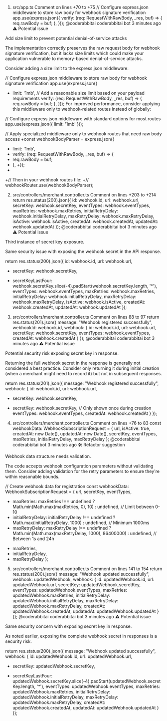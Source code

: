 1. src/app.ts
Comment on lines +70 to +75
// Configure express.json middleware to store raw body for webhook signature verification
app.use(express.json({
  verify: (req: RequestWithRawBody, _res, buf) => {
    req.rawBody = buf;
  },
}));
@coderabbitai coderabbitai bot 3 minutes ago
⚠️ Potential issue

Add size limit to prevent potential denial-of-service attacks

The implementation correctly preserves the raw request body for webhook signature verification, but it lacks size limits which could make your application vulnerable to memory-based denial-of-service attacks.

Consider adding a size limit to the express.json middleware:

// Configure express.json middleware to store raw body for webhook signature verification
app.use(express.json({
+ limit: '1mb', // Add a reasonable size limit based on your payload requirements
  verify: (req: RequestWithRawBody, _res, buf) => {
    req.rawBody = buf;
  },
}));
For improved performance, consider applying this middleware only to webhook-related routes instead of globally:

// Configure express.json middleware with standard options for most routes
app.use(express.json({ limit: '1mb' }));

// Apply specialized middleware only to webhook routes that need raw body access
+const webhookBodyParser = express.json({
+  limit: '1mb',
+  verify: (req: RequestWithRawBody, _res, buf) => {
+    req.rawBody = buf;
+  },
+});
+
+// Then in your webhook routes file:
+// webhookRouter.use(webhookBodyParser);

2. src/controllers/merchant.controller.ts
Comment on lines +203 to +214
      return res.status(200).json({
        id: webhook.id,
        url: webhook.url,
        secretKey: webhook.secretKey,
        eventTypes: webhook.eventTypes,
        maxRetries: webhook.maxRetries,
        initialRetryDelay: webhook.initialRetryDelay,
        maxRetryDelay: webhook.maxRetryDelay,
        isActive: webhook.isActive,
        createdAt: webhook.createdAt,
        updatedAt: webhook.updatedAt
      });
@coderabbitai coderabbitai bot 3 minutes ago
⚠️ Potential issue

Third instance of secret key exposure.

Same security issue with exposing the webhook secret in the API response.

 return res.status(200).json({
   id: webhook.id,
   url: webhook.url,
-  secretKey: webhook.secretKey,
+  secretKeyLastFour: webhook.secretKey.slice(-4).padStart(webhook.secretKey.length, '*'),
   eventTypes: webhook.eventTypes,
   maxRetries: webhook.maxRetries,
   initialRetryDelay: webhook.initialRetryDelay,
   maxRetryDelay: webhook.maxRetryDelay,
   isActive: webhook.isActive,
   createdAt: webhook.createdAt,
   updatedAt: webhook.updatedAt
 });

 3. src/controllers/merchant.controller.ts
Comment on lines 88 to 97
      return res.status(201).json({
        message: "Webhook registered successfully",
        webhookId: webhook.id,
        webhook: {
          id: webhook.id,
          url: webhook.url,
          secretKey: webhook.secretKey,
          eventTypes: webhook.eventTypes,
          createdAt: webhook.createdAt
        }
      });
@coderabbitai coderabbitai bot 3 minutes ago
⚠️ Potential issue

Potential security risk exposing secret key in response.

Returning the full webhook secret in the response is generally not considered a best practice. Consider only returning it during initial creation (when a merchant might need to record it) but not in subsequent responses.

 return res.status(201).json({
   message: "Webhook registered successfully",
   webhook: {
     id: webhook.id,
     url: webhook.url,
-    secretKey: webhook.secretKey,
+    secretKey: webhook.secretKey, // Only shown once during creation
     eventTypes: webhook.eventTypes,
     createdAt: webhook.createdAt
   }
 });

 4. src/controllers/merchant.controller.ts
Comment on lines +76 to 83
      const webhookData: WebhookSubscriptionRequest = {
        url,
        isActive: true,
        createdAt: new Date(),
        updatedAt: new Date(),
        secretKey,
        eventTypes,
        maxRetries,
        initialRetryDelay,
        maxRetryDelay
      };
@coderabbitai coderabbitai bot 3 minutes ago
🛠️ Refactor suggestion

Webhook data structure needs validation.

The code accepts webhook configuration parameters without validating them. Consider adding validation for the retry parameters to ensure they're within reasonable bounds.

 // Create webhook data for registration
 const webhookData: WebhookSubscriptionRequest = {
   url,
   secretKey,
   eventTypes,
+  maxRetries: maxRetries !== undefined ? Math.min(Math.max(maxRetries, 0), 10) : undefined, // Limit between 0-10
+  initialRetryDelay: initialRetryDelay !== undefined ? Math.max(initialRetryDelay, 1000) : undefined, // Minimum 1000ms
+  maxRetryDelay: maxRetryDelay !== undefined ? Math.min(Math.max(maxRetryDelay, 1000), 86400000) : undefined, // Between 1s and 24h
-  maxRetries,
-  initialRetryDelay,
-  maxRetryDelay
 };

 5. src/controllers/merchant.controller.ts
Comment on lines 141 to 154
      return res.status(200).json({
        message: "Webhook updated successfully",
        webhook: updatedWebhook,
        webhook: {
          id: updatedWebhook.id,
          url: updatedWebhook.url,
          secretKey: updatedWebhook.secretKey,
          eventTypes: updatedWebhook.eventTypes,
          maxRetries: updatedWebhook.maxRetries,
          initialRetryDelay: updatedWebhook.initialRetryDelay,
          maxRetryDelay: updatedWebhook.maxRetryDelay,
          createdAt: updatedWebhook.createdAt,
          updatedAt: updatedWebhook.updatedAt
        }
      });
@coderabbitai coderabbitai bot 3 minutes ago
⚠️ Potential issue

Same security concern with exposing secret key in response.

As noted earlier, exposing the complete webhook secret in responses is a security risk.

 return res.status(200).json({
   message: "Webhook updated successfully",
   webhook: {
     id: updatedWebhook.id,
     url: updatedWebhook.url,
-    secretKey: updatedWebhook.secretKey,
+    secretKeyLastFour: updatedWebhook.secretKey.slice(-4).padStart(updatedWebhook.secretKey.length, '*'),
     eventTypes: updatedWebhook.eventTypes,
     maxRetries: updatedWebhook.maxRetries,
     initialRetryDelay: updatedWebhook.initialRetryDelay,
     maxRetryDelay: updatedWebhook.maxRetryDelay,
     createdAt: updatedWebhook.createdAt,
     updatedAt: updatedWebhook.updatedAt
   }
 });

